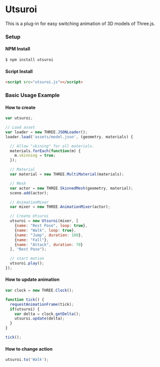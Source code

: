 # Utsuroi

This is a plug-in for easy switching animation of 3D models of Three.js.

### Setup

#### NPM Install

```bash
$ npm install utsuroi
```

#### Script Install

```html
<script src="utsuroi.js"></script>
```

### Basic Usage Example

#### How to create

```JavaScript
var utsuroi;

// Load asset
var loader = new THREE.JSONLoader();
loader.load('assets/model.json', (geometry, materials) {

  // Allow "skining" for all materials.
  materials.forEach(function(m) {
    m.skinning = true;
  });

  // Material
  var material = new THREE.MultiMaterial(materials);

  // Mesh
  var actor = new THREE.SkinnedMesh(geometry, material);
  scene.add(actor);

  // AnimationMixer
  var mixer = new THREE.AnimationMixer(actor);

  // Create Utsuroi
  utsuroi = new Utsuroi(mixer, [
    {name: "Rest Pose", loop: true},
    {name: "Walk", loop: true},
    {name: "Jump", duration: 100},
    {name: "Fall"},
    {name: "Attack", duration: 70}
  ], "Rest Pose");

  // start motion
  utsuroi.play();
});
```

#### How to update animation

```JavaScript
var clock = new THREE.Clock();

function tick() {
  requestAnimationFrame(tick);
  if(utsuroi) {
    var delta = clock.getDelta();
    utsuroi.update(delta);
  }
}

tick();
```

#### How to change action

```JavaScript
utsuroi.to('Walk');
```
